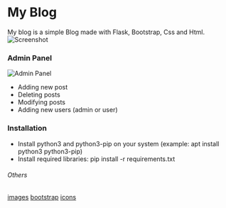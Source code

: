# My Blog
My blog is a simple Blog made with Flask, Bootstrap, Css and Html. 
![Screenshot](https://user-images.githubusercontent.com/53121602/72887764-9eb84600-3d0c-11ea-9ccd-ab7ff66ae9c4.png)

###  Admin Panel
![Admin Panel](https://user-images.githubusercontent.com/53121602/72889414-ee4c4100-3d0f-11ea-9089-2aab0fc5d4a7.png)

- Adding new post
- Deleting posts
- Modifying posts
- Adding new users (admin or user)


### Installation
- Install python3 and python3-pip on your system (example: apt install python3 python3-pip)
- Install required libraries: pip install -r requirements.txt

######  Others
[images](https://illlustrations.co)
[bootstrap](https://getbootstrap.com)
[icons](https://fontawesome.com)